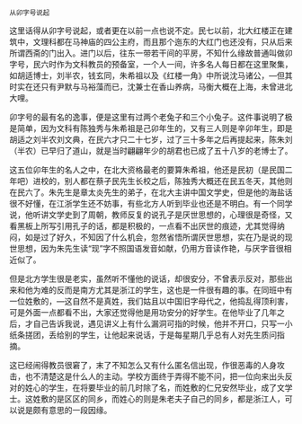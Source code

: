     从卯字号说起 

   这里话得从卯字号说起，或者更在以前一点也说不定。民七以前，北大红楼正在建筑中，文理科都在马神庙的四公主府，而且那个迤东的大红门也还没有，只从后来所谓西斋的门出入。进门以后，往东一带若干间的平房，不知什么缘故普通叫做卯字号，民六时作为文科教员的预备室，一个人一间，许多名人每日都在这里聚集，如胡适博士，刘半农，钱玄同，朱希祖以及《红楼一角》中所说沈马诸公，—但其时实在还只有尹默与马裕藻而已，沈兼士在香山养病，马衡大概在上海，未曾进北大哩。

   卯字号的最有名的逸事，便是这里有过两个老兔子和三个小兔子。这件事说明了极是简单，因为文科有陈独秀与朱希祖是己卯年生的，又有三人则是辛卯年生，即是胡适之刘半农刘文典，在民六才只二十七岁，过了三十多年之后再提起来，陈朱刘（半农）已早归了道山，就是当时翩翩年少的胡君也已成了五十八岁的老博士了。

   这五位卯年生的名人之中，在北大资格最老的要算朱希祖，他还是民初（是民国二年吧）进校的，别人都在蔡孑民先生长校之后，陈独秀大概还在民五冬天，其他则在民六了。朱先生是章太炎先生的弟子，在北大主讲中国文学史，但是他的海盐话很不好懂，在江浙学生还不妨事，有些北方人听到毕业也还是不明白。有一个同学说，他听讲文学史到了周朝，教师反复的说孔子是厌世思想的，心理很是奇怪，又看黑板上所写引用孔子的话，都是积极的，一点看不出厌世的痕迹，尤其觉得纳闷，如是过了好久，不知因了什么机会，忽然省悟所谓厌世思想，实在乃是说的现世思想，因为朱先生读“现”字不照国语发音如献，仍用方音读作艳，与厌字音很相近似了。

   但是北方学生很是老实，虽然听不懂他的说话，却很安分，不曾表示反对，那些出来和他为难的反而是南方尤其是浙江的学生，这也是一件很有趣的事。在同班中有一位姓敷的，—这自然不是真姓，我们姑且以中国旧字母代之，他捣乱得顶利害，可是外面一点都看不出，大家还觉得他是用功安分的好学生。在他毕业了几年之后，才自己告诉我说，遇见讲义上有什么漏洞可指的时候，他并不开口，只写一小纸条搓团，丢给别的学生，让他起来说话，于是每星期几乎总有人对先生质问指摘。

   这已经闹得教员很窘了，末了不知怎么又有什么匿名信出现，作很恶毒的人身攻击，也不清楚这是什么人的主动。学校方面终于弄得不能不问，把一位向来出头反对的姓心的学生，在将要毕业的前几时除了名，而姓敷的仁兄安然毕业，成了文学士。这姓敷的是区区的同乡，而姓心的则是朱老夫子自己的同乡，都是浙江人，可以说是颇有意思的一段因缘。

